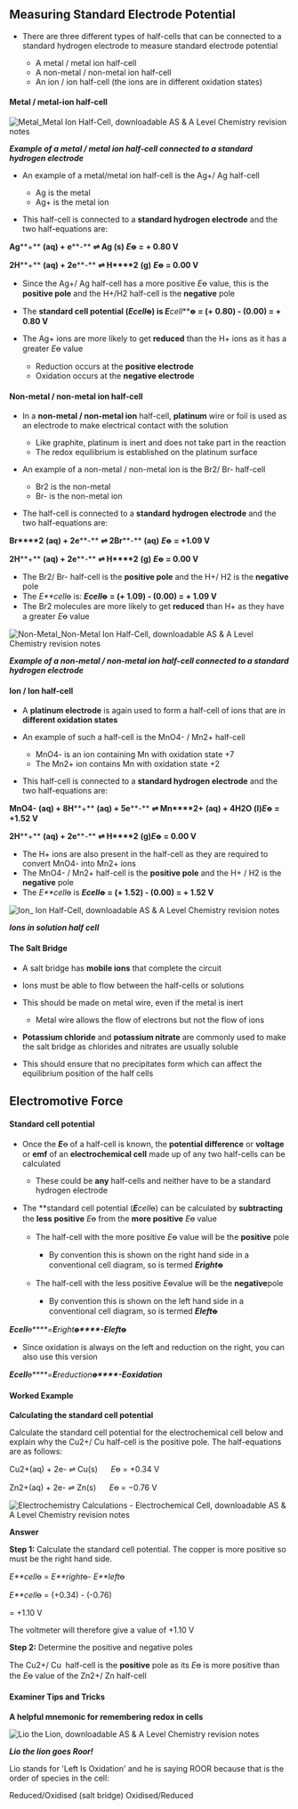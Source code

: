 ## Measuring Standard Electrode Potential

* There are three different types of half-cells that can be connected to a standard hydrogen electrode to measure standard electrode potential

  + A metal / metal ion half-cell
  + A non-metal / non-metal ion half-cell
  + An ion / ion half-cell (the ions are in different oxidation states)

#### Metal / metal-ion half-cell

![Metal_Metal Ion Half-Cell, downloadable AS & A Level Chemistry revision notes](5.4.2-Metal_Metal-Ion-Half-Cell.png)

***Example of a metal / metal ion half-cell connected to a standard hydrogen electrode***

* An example of a metal/metal ion half-cell is the Ag+/ Ag half-cell

  + Ag is the metal
  + Ag+ is the metal ion
* This half-cell is connected to a **standard hydrogen electrode** and the two half-equations are:

**Ag****+** **(aq) + e****-** **⇌ Ag (s)** ***E*****ꝋ** **= + 0.80 V**

**2H****+** **(aq) + 2e****-** **⇌ H****2** **(g)** ***E*****ꝋ** **= 0.00 V**

* Since the Ag+/ Ag half-cell has a more positive *E*ꝋ value, this is the **positive pole** and the H+/H2 half-cell is the **negative** pole
* The **standard cell potential (***E**cell*ꝋ) is ***E******cell*****ꝋ** **= (+ 0.80) - (0.00) = + 0.80 V**
* The Ag+ ions are more likely to get **reduced** than the H+ ions as it has a greater *E*ꝋ value

  + Reduction occurs at the **positive electrode**
  + Oxidation occurs at the **negative electrode**

#### Non-metal / non-metal ion half-cell

* In a **non-metal / non-metal ion** half-cell, **platinum** wire or foil is used as an electrode to make electrical contact with the solution

  + Like graphite, platinum is inert and does not take part in the reaction
  + The redox equilibrium is established on the platinum surface
* An example of a non-metal / non-metal ion is the Br2/ Br- half-cell

  + Br2 is the non-metal
  + Br- is the non-metal ion
* The half-cell is connected to a **standard hydrogen electrode** and the two half-equations are:

**Br****2** **(aq) + 2e****-** **⇌ 2Br****-** **(aq)** ***E*****ꝋ** **= +1.09 V**

**2H****+** **(aq) + 2e****-** **⇌ H****2** **(g)** ***E*****ꝋ** **= 0.00 V**

* The Br2/ Br- half-cell is the **positive pole** and the H+/ H2 is the **negative** pole
* The *E**cell*ꝋ is: ***E******cell*****ꝋ** **= (+ 1.09) - (0.00) = + 1.09 V**
* The Br2 molecules are more likely to get **reduced** than H+ as they have a greater *E*ꝋ value

![Non-Metal_Non-Metal Ion Half-Cell, downloadable AS & A Level Chemistry revision notes](5.4.2-Non-Metal_Non-Metal-Ion-Half-Cell.png)

***Example of a non-metal / non-metal ion half-cell connected to a standard hydrogen electrode***

#### Ion / Ion half-cell

* A **platinum electrode** is again used to form a half-cell of ions that are in **different oxidation states**
* An example of such a half-cell is the MnO4- / Mn2+ half-cell

  + MnO4- is an ion containing Mn with oxidation state +7
  + The Mn2+ ion contains Mn with oxidation state +2
* This half-cell is connected to a **standard hydrogen electrode** and the two half-equations are:

**MnO****4****-** **(aq) + 8H****+** **(aq) + 5e****-** **⇌ Mn****2+** **(aq) + 4H****2****O (l)*****E*****ꝋ** **= +1.52 V**

**2H****+** **(aq) + 2e****-** **⇌ H****2** **(g)*****E*****ꝋ** **= 0.00 V**

* The H+ ions are also present in the half-cell as they are required to convert MnO4- into Mn2+ ions
* The MnO4- / Mn2+ half-cell is the **positive pole** and the H+ / H2 is the **negative** pole
* The *E**cell*ꝋ is ***E******cell*****ꝋ** **= (+ 1.52) - (0.00) = + 1.52 V**

![Ion_ Ion Half-Cell, downloadable AS & A Level Chemistry revision notes](5.4.2-Ion_-Ion-Half-Cell.png)

***Ions in solution half cell***

#### The Salt Bridge

* A salt bridge has **mobile ions** that complete the circuit
* Ions must be able to flow between the half-cells or solutions
* This should be made on metal wire, even if the metal is inert

  + Metal wire allows the flow of electrons but not the flow of ions
* **Potassium chloride** and **potassium nitrate** are commonly used to make the salt bridge as chlorides and nitrates are usually soluble
* This should ensure that no precipitates form which can affect the equilibrium position of the half cells

## Electromotive Force

#### Standard cell potential

* Once the ***E***ꝋ of a half-cell is known, the **potential difference** or **voltage** or **emf** of an **electrochemical cell** made up of any two half-cells can be calculated

  + These could be **any** half-cells and neither have to be a standard hydrogen electrode
* The **standard cell potential (***E**cell*ꝋ) can be calculated by **subtracting** the **less** **positive** *E*ꝋ from the **more positive** *E*ꝋ value

  + The half-cell with the more positive *E*ꝋ value will be the **positive** pole

    - By convention this is shown on the right hand side in a conventional cell diagram, so is termed ***E******right*****ꝋ**
  + The half-cell with the less positive *E*ꝋvalue will be the **negative**pole

    - By convention this is shown on the left hand side in a conventional cell diagram, so is termed ***E******left*****ꝋ**

***E******cell*****ꝋ****=*****E******right*****ꝋ****-*****E******left*****ꝋ**

* Since oxidation is always on the left and reduction on the right, you can also use this version

***E******cell*****ꝋ****=*****E******reduction*****ꝋ****-*****E******oxidation***

#### Worked Example

**Calculating the standard cell potential**

Calculate the standard cell potential for the electrochemical cell below and explain why the Cu2+/ Cu half-cell is the positive pole. The half-equations are as follows:

Cu2+(aq) + 2e- ⇌ Cu(s)      *E*ꝋ = +0.34 V

Zn2+(aq) + 2e- ⇌ Zn(s)      *E*ꝋ = −0.76 V

![Electrochemistry Calculations - Electrochemical Cell, downloadable AS & A Level Chemistry revision notes](5.4-Electrochemistry-Calculations-Electrochemical-Cell.png)

**Answer**

**Step 1:** Calculate the standard cell potential. The copper is more positive so must be the right hand side.

*E**cell*ꝋ = *E**right*ꝋ- *E**left*ꝋ

*E**cell*ꝋ = (+0.34) - (-0.76)

= +1.10 V

The voltmeter will therefore give a value of +1.10 V

**Step 2:** Determine the positive and negative poles

The Cu2+/ Cu  half-cell is the **positive** pole as its *E*ꝋ is more positive than the *E*ꝋ value of the Zn2+/ Zn half-cell

#### Examiner Tips and Tricks

**A helpful mnemonic for remembering redox in cells**

![Lio the Lion, downloadable AS & A Level Chemistry revision notes](5.4.2-Lio-the-Lion.png)

***Lio the lion goes Roor!***

Lio stands for 'Left Is Oxidation' and he is saying ROOR because that is the order of species in the cell:

Reduced/Oxidised (salt bridge) Oxidised/Reduced